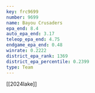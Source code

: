 ```yaml
---
key: frc9699
number: 9699
name: Bayou Crusaders
epa_end: 8.4
auto_epa_end: 3.17
teleop_epa_end: 4.75
endgame_epa_end: 0.48
winrate: 0.2222
district_epa_rank: 1369
district_epa_percentile: 0.2399
type: Team
---
```

[[2024lake]]
